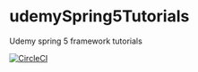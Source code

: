 # udemySpring5Tutorials
Udemy spring 5 framework tutorials

[![CircleCI](https://circleci.com/gh/springframeworkguru/spring5-recipe-app.svg?style=svg)](https://app.circleci.com/pipelines/github/kunwarpreetnarang/udemySpring5Tutorials)

